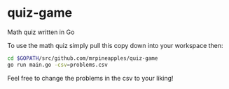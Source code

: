 # quiz-game
Math quiz written in Go

To use the math quiz simply pull this copy down into your workspace then:

```bash
cd $GOPATH/src/github.com/mrpineapples/quiz-game
go run main.go -csv=problems.csv
```

Feel free to change the problems in the csv to your liking!